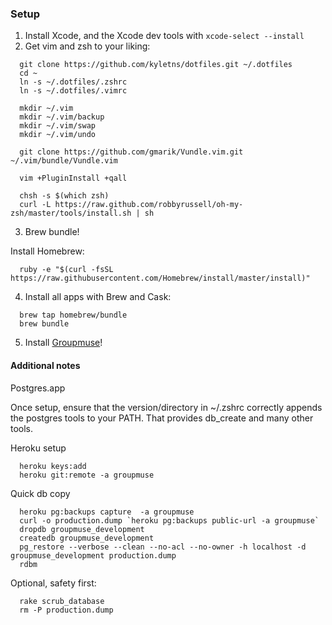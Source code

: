 ### Setup

1. Install Xcode, and the Xcode dev tools with `xcode-select --install`
2. Get vim and zsh to your liking:

```
  git clone https://github.com/kyletns/dotfiles.git ~/.dotfiles
  cd ~
  ln -s ~/.dotfiles/.zshrc
  ln -s ~/.dotfiles/.vimrc

  mkdir ~/.vim
  mkdir ~/.vim/backup
  mkdir ~/.vim/swap
  mkdir ~/.vim/undo

  git clone https://github.com/gmarik/Vundle.vim.git ~/.vim/bundle/Vundle.vim

  vim +PluginInstall +qall

  chsh -s $(which zsh)
  curl -L https://raw.github.com/robbyrussell/oh-my-zsh/master/tools/install.sh | sh
```


3. Brew bundle!

Install Homebrew:

```
  ruby -e "$(curl -fsSL https://raw.githubusercontent.com/Homebrew/install/master/install)"
```

4. Install all apps with Brew and Cask:

```
  brew tap homebrew/bundle
  brew bundle
```

5. Install [Groupmuse](https://github.com/kyletns/groupmuse/wiki/Setup)!


#### Additional notes

Postgres.app

Once setup, ensure that the version/directory in ~/.zshrc correctly appends
the postgres tools to your PATH. That provides db_create and many other tools.

Heroku setup

```
  heroku keys:add
  heroku git:remote -a groupmuse
```

Quick db copy

```
  heroku pg:backups capture  -a groupmuse
  curl -o production.dump `heroku pg:backups public-url -a groupmuse`
  dropdb groupmuse_development
  createdb groupmuse_development
  pg_restore --verbose --clean --no-acl --no-owner -h localhost -d groupmuse_development production.dump
  rdbm
```

Optional, safety first:

```
  rake scrub_database
  rm -P production.dump
```
